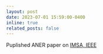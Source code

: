 ```yaml
---
layout: post
date: 2023-07-01 15:59:00-0400
inline: true
related_posts: false
---
```


Puplished ANER paper on [IMSA, IEEE](https://arxiv.org/pdf/2308.14669v1.pdf)